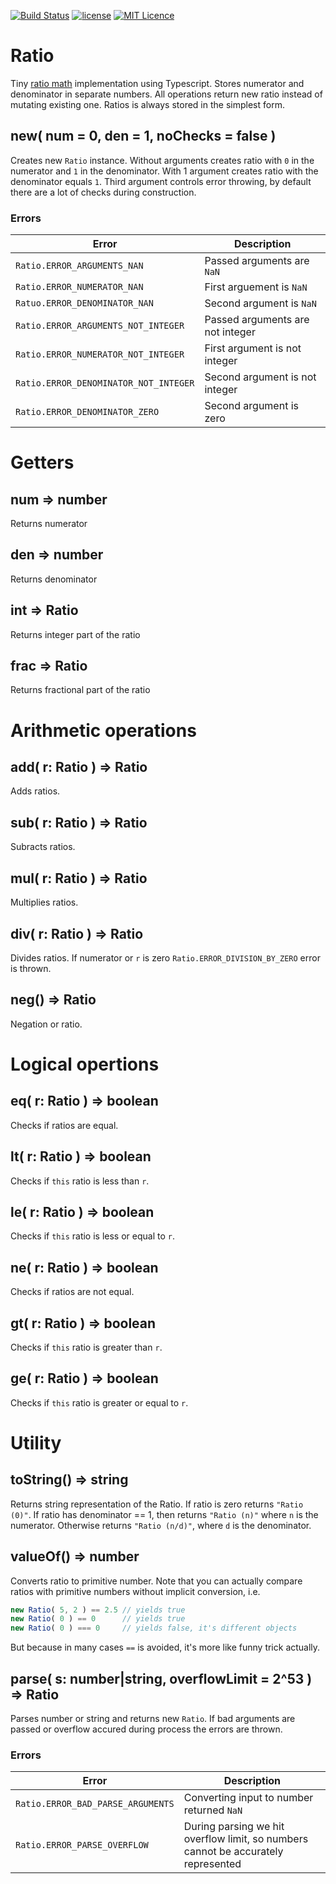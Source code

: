 [![Build Status](https://travis-ci.org/iskolbin/tsratio.svg?branch=master)](https://travis-ci.org/iskolbin/lmergesort)
[![license](https://img.shields.io/badge/license-public%20domain-blue.svg)](http://unlicense.org/)
[![MIT Licence](https://badges.frapsoft.com/os/mit/mit.svg?v=103)](https://opensource.org/licenses/mit-license.php)

Ratio
=====

Tiny [ratio math](https://en.wikipedia.org/wiki/Ratio) implementation using
Typescript. Stores numerator and denominator in separate numbers. All 
operations return new ratio instead of mutating existing one. Ratios is always stored in the simplest form.

new( num = 0, den = 1, noChecks = false )
-----------------------------------------

Creates new `Ratio` instance. Without arguments creates ratio with `0` in the
numerator and `1` in the denominator. With 1 argument creates ratio with the
denominator equals `1`. Third argument controls error throwing, by default
there are a lot of checks during construction.

### Errors

Error                                | Description
-------------------------------------|----------------------------------
`Ratio.ERROR_ARGUMENTS_NAN`          | Passed arguments are `NaN`
`Ratio.ERROR_NUMERATOR_NAN`          | First arguement is `NaN`
`Ratuo.ERROR_DENOMINATOR_NAN`        | Second argument is `NaN`
`Ratio.ERROR_ARGUMENTS_NOT_INTEGER`  | Passed arguments are not integer
`Ratio.ERROR_NUMERATOR_NOT_INTEGER`  | First argument is not integer
`Ratio.ERROR_DENOMINATOR_NOT_INTEGER`| Second argument is not integer
`Ratio.ERROR_DENOMINATOR_ZERO`       | Second argument is zero


Getters
=======

num => number
-------------

Returns numerator

den => number
-------------

Returns denominator

int => Ratio
------------

Returns integer part of the ratio

frac => Ratio
-------------

Returns fractional part of the ratio


Arithmetic operations
=====================

add( r: Ratio ) => Ratio
------------------------

Adds ratios.

sub( r: Ratio ) => Ratio
------------------------

Subracts ratios.

mul( r: Ratio ) => Ratio
------------------------

Multiplies ratios.

div( r: Ratio ) => Ratio
------------------------

Divides ratios. If numerator or `r` is zero `Ratio.ERROR_DIVISION_BY_ZERO`
error is thrown.

neg() => Ratio
--------------

Negation or ratio.

Logical opertions
=================

eq( r: Ratio ) => boolean
-------------------------

Checks if ratios are equal.

lt( r: Ratio ) => boolean
-------------------------

Checks if `this` ratio is less than `r`.

le( r: Ratio ) => boolean
-------------------------

Checks if `this` ratio is less or equal to `r`.

ne( r: Ratio ) => boolean
-------------------------

Checks if ratios are not equal.

gt( r: Ratio ) => boolean
-------------------------

Checks if `this` ratio is greater than `r`.

ge( r: Ratio ) => boolean
-------------------------

Checks if `this` ratio is greater or equal to `r`.


Utility
=======

toString() => string
--------------------

Returns string representation of the Ratio. If ratio is zero returns 
`"Ratio (0)"`. If ratio has denominator == 1, then returns `"Ratio (n)"` where
`n` is the numerator. Otherwise returns `"Ratio (n/d)"`, where `d` is the
denominator.

valueOf() => number
-------------------

Converts ratio to primitive number. Note that you can actually compare ratios
with primitive numbers without implicit conversion, i.e.

```js
new Ratio( 5, 2 ) == 2.5 // yields true
new Ratio( 0 ) == 0      // yields true
new Ratio( 0 ) === 0     // yields false, it's different objects
```

But because in many cases `==` is avoided, it's more like funny trick actually.

parse( s: number|string, overflowLimit = 2^53 ) => Ratio
--------------------------------------------------------

Parses number or string and returns new `Ratio`. If bad arguments are passed
or overflow accured during process the errors are thrown.

### Errors

Error                             | Description
----------------------------------|-----------------------------------------
`Ratio.ERROR_BAD_PARSE_ARGUMENTS` | Converting input to number returned `NaN`
`Ratio.ERROR_PARSE_OVERFLOW`      | During parsing we hit overflow limit, so numbers cannot be accurately represented
